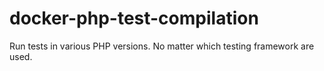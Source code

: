 # docker-php-test-compilation
Run tests in various PHP versions. No matter which testing framework are used.
